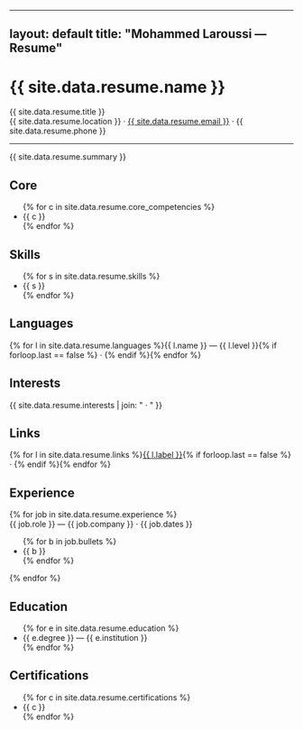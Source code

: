 
---
layout: default
title: "Mohammed Laroussi — Resume"
---

<div class="header">
  <div>
    <h1>{{ site.data.resume.name }}</h1>
    <div class="subtitle">{{ site.data.resume.title }}</div>
    <div class="meta">{{ site.data.resume.location }} · <a href="mailto:{{ site.data.resume.email }}">{{ site.data.resume.email }}</a> · {{ site.data.resume.phone }}</div>
  </div>
</div>

<hr/>

<div class="intro">{{ site.data.resume.summary }}</div>

<div class="two-col">
  <div class="col">

  <section>
    <h2>Core</h2>
    <ul class="compact">
      {% for c in site.data.resume.core_competencies %}<li>{{ c }}</li>{% endfor %}
    </ul>
  </section>

  <section>
    <h2>Skills</h2>
    <ul class="tags">
      {% for s in site.data.resume.skills %}<li>{{ s }}</li>{% endfor %}
    </ul>
  </section>

  <section>
    <h2>Languages</h2>
    <div class="small">{% for l in site.data.resume.languages %}{{ l.name }} — {{ l.level }}{% if forloop.last == false %} · {% endif %}{% endfor %}</div>
  </section>

  <section>
    <h2>Interests</h2>
    <div class="small">{{ site.data.resume.interests | join: " · " }}</div>
  </section>

  <section>
    <h2>Links</h2>
    <div class="small">{% for l in site.data.resume.links %}<a href="{{ l.url }}">{{ l.label }}</a>{% if forloop.last == false %} · {% endif %}{% endfor %}</div>
  </section>

  </div>
  <div class="col">

  <section>
    <h2>Experience</h2>
    {% for job in site.data.resume.experience %}
    <div class="item">
      <span class="role">{{ job.role }}</span> — <span class="company">{{ job.company }}</span> · <span class="dates">{{ job.dates }}</span>
      <ul class="compact">
        {% for b in job.bullets %}<li>{{ b }}</li>{% endfor %}
      </ul>
    </div>
    {% endfor %}
  </section>

  <section>
    <h2>Education</h2>
    <ul class="compact">
      {% for e in site.data.resume.education %}<li>{{ e.degree }} — {{ e.institution }}</li>{% endfor %}
    </ul>
  </section>

  <section>
    <h2>Certifications</h2>
    <ul class="compact">
      {% for c in site.data.resume.certifications %}<li>{{ c }}</li>{% endfor %}
    </ul>
  </section>

  </div>
</div>